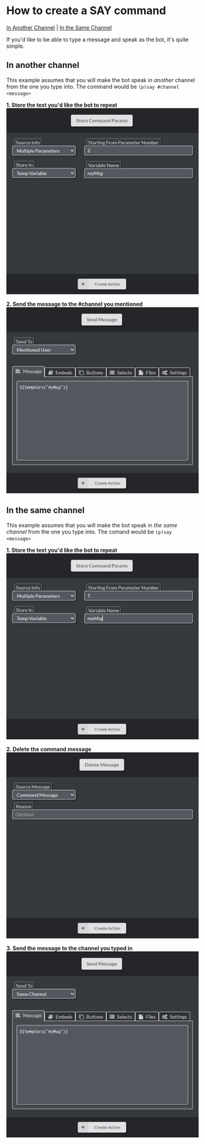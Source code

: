 # How to create a SAY command
[In Another Channel](#in-another-channel) | [In the Same Channel](#in-the-same-channel)

If you'd like to be able to type a message and speak as the bot, it's quite simple. 

## In another channel 
This example assumes that you will make the bot speak in *another* channel from the one you type into. The command would be `(p)say #channel <message>`

**1. Store the text you'd like the bot to repeat**  
![](https://raw.githubusercontent.com/Silversunset01/dbm/master/screenshots/say4.PNG)

**2. Send the message to the #channel you mentioned**  
![](https://raw.githubusercontent.com/Silversunset01/dbm/master/screenshots/say5.PNG)

## In the same channel 
This example assumes that you will make the bot speak in *the same channel* from the one you type into. The comand would be `(p)say <message>`  

**1. Store the text you'd like the bot to repeat**  
![](https://raw.githubusercontent.com/Silversunset01/dbm/master/screenshots/say1.PNG)  

**2. Delete the command message**  
![](https://raw.githubusercontent.com/Silversunset01/dbm/master/screenshots/say2.PNG)  

**3. Send the message to the channel you typed in**  
![](https://raw.githubusercontent.com/Silversunset01/dbm/master/screenshots/say3.PNG)  